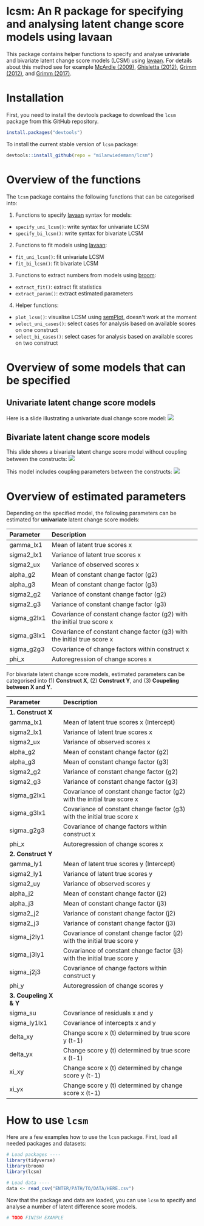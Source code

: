 # lcsm: An R package for specifying and analysing latent change score models using lavaan

This package contains helper functions to specify and analyse univariate and bivariate latent change score models (LCSM) using [lavaan](http://lavaan.ugent.be/). For details about this method see for example [McArdle (2009)](http://www.annualreviews.org/doi/10.1146/annurev.psych.60.110707.163612), [Ghisletta (2012)](https://doi.org/10.1080/10705511.2012.713275), [Grimm (2012)](https://doi.org/10.1080/10705511.2012.659627), and [Grimm (2017)](https://www.guilford.com/books/Growth-Modeling/Grimm-Ram-Estabrook/9781462526062).

# Installation

First, you need to install the devtools package to download the `lcsm` package from this GitHub repository.

```r
install.packages("devtools")
```

To install the current stable version of `lcsm` package:

```r
devtools::install_github(repo = "milanwiedemann/lcsm")
```

# Overview of the functions

The `lcsm` package contains the following functions that can be categorised into:

1. Functions to specify [lavaan](http://lavaan.ugent.be/) syntax for models:
  - `specify_uni_lcsm()`: write syntax for univariate LCSM
  - `specify_bi_lcsm()`: write syntax for bivariate LCSM
  
2. Functions to fit models using [lavaan](http://lavaan.ugent.be/):
  - `fit_uni_lcsm()`: fit univariate LCSM
  - `fit_bi_lcsm()`: fit bivariate LCSM
  
3. Functions to extract numbers from models using [broom](https://broom.tidyverse.org/):
  - `extract_fit()`: extract fit statistics
  - `extract_param()`: extract estimated parameters
  
4. Helper functions:
  - `plot_lcsm()`: visualise LCSM using [semPlot](http://sachaepskamp.com/semPlot), doesn't work at the moment
  - `select_uni_cases()`: select cases for analysis based on available scores on one construct
  - `select_bi_cases()`: select cases for analysis based on available scores on two construct

# Overview of some models that can be specified

## Univariate latent change score models

Here is a slide illustrating a univariate dual change score model:
![](https://dl.dropboxusercontent.com/s/g4czivyp8pd5qwt/uni-lcsm-dual.png)

## Bivariate latent change score models

This slide shows a bivariate latent change score model without coupling between the constructs:
![](https://dl.dropboxusercontent.com/s/ewoksd04f2rs2z8/bi-lcsm-no-coup.png)

This model includes coupling parameters between the constructs:
![](https://dl.dropboxusercontent.com/s/e12ut0ri96nzjuf/bi-lcsm-coup.png)



# Overview of estimated parameters

Depending on the specified model, the following parameters can be estimated for **univariate** latent change score models: 

|Parameter   |Description                                                             |
|:-----------|:-----------------------------------------------------------------------|
|gamma_lx1   |Mean of latent true scores x                                            |
|sigma2_lx1  |Variance of latent true scores x                                        |
|sigma2_ux   |Variance of observed scores x                                           |
|alpha_g2    |Mean of constant change factor (g2)                                     |
|alpha_g3    |Mean of constant change factor (g3)                                     |
|sigma2_g2   |Variance of constant change factor (g2)                                 |
|sigma2_g3   |Variance of constant change factor (g3)                                 |
|sigma_g2lx1 |Covariance of constant change factor (g2) with the initial true score x |
|sigma_g3lx1 |Covariance of constant change factor (g3) with the initial true score x |
|sigma_g2g3  |Covariance of change factors within construct x                         |
|phi_x       |Autoregression of change scores x                                       |

For bivariate latent change score models, estimated parameters can be categorised into (1) **Construct X**, (2) **Construct Y**, and (3) **Coupeling between X and Y**.

|Parameter    |Description                                                             |
|:------------|:-----------------------------------------------------------------------|
| **1. Construct X**                                                                      |
|gamma_lx1    |Mean of latent true scores x (Intercept)                                |
|sigma2_lx1   |Variance of latent true scores x                                        |
|sigma2_ux    |Variance of observed scores x                                           |
|alpha_g2     |Mean of constant change factor (g2)                                     |
|alpha_g3     |Mean of constant change factor (g3)                                     |
|sigma2_g2    |Variance of constant change factor (g2)                                 |
|sigma2_g3    |Variance of constant change factor (g3)                                 |
|sigma_g2lx1  |Covariance of constant change factor (g2) with the initial true score x |
|sigma_g3lx1  |Covariance of constant change factor (g3) with the initial true score x |
|sigma_g2g3   |Covariance of change factors within construct x                         |
|phi_x        |Autoregression of change scores x                                       |
| **2. Construct Y**                                                                      |
|gamma_ly1    |Mean of latent true scores y (Intercept)                                |
|sigma2_ly1   |Variance of latent true scores y                                        |
|sigma2_uy    |Variance of observed scores y                                           |
|alpha_j2     |Mean of constant change factor (j2)                                     |
|alpha_j3     |Mean of constant change factor (j3)                                     |
|sigma2_j2    |Variance of constant change factor (j2)                                 |
|sigma2_j3    |Variance of constant change factor (j3)                                 |
|sigma_j2ly1  |Covariance of constant change factor (j2) with the initial true score y |
|sigma_j3ly1  |Covariance of constant change factor (j3) with the initial true score y |
|sigma_j2j3   |Covariance of change factors within construct y                         |
|phi_y        |Autoregression of change scores y                                       |
| **3. Coupeling X & Y**                                                                  |
|sigma_su     |Covariance of residuals x and y                                         |
|sigma_ly1lx1 |Covariance of intercepts x and y                                        |
|delta_xy     |Change score x (t) determined by true score y (t-1)                     |
|delta_yx     |Change score y (t) determined by true score x (t-1)                     |
|xi_xy        |Change score x (t) determined by change score y (t-1)                   |
|xi_yx        |Change score y (t) determined by change score x (t-1)                   |



# How to use `lcsm`

Here are a few examples how to use the `lcsm` package.
First, load all needed packages and datasets:

```r
# Load packages ----
library(tidyverse)
library(broom) 
library(lcsm) 

# Load data ----
data <- read_csv("ENTER/PATH/TO/DATA/HERE.csv")

```

Now that the package and data are loaded, you can use `lcsm` to specify and analyse a number of latent difference score models.

```r
# TODO FINISH EXAMPLE
```